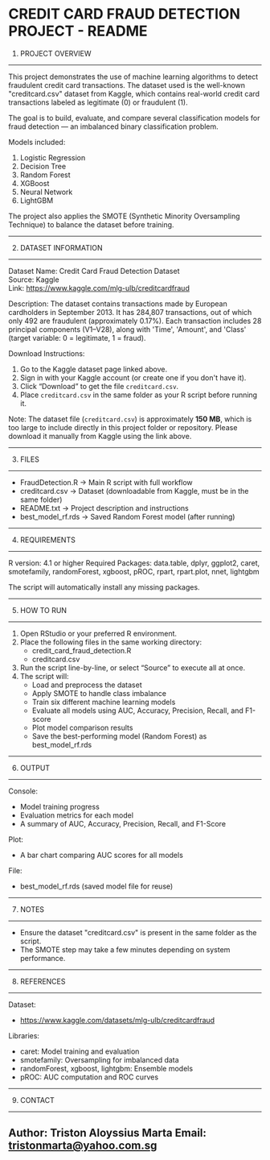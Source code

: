 # CREDIT CARD FRAUD DETECTION PROJECT - README

1. PROJECT OVERVIEW
-------------------
This project demonstrates the use of machine learning algorithms to detect fraudulent
credit card transactions. The dataset used is the well-known "creditcard.csv"
dataset from Kaggle, which contains real-world credit card transactions labeled
as legitimate (0) or fraudulent (1).

The goal is to build, evaluate, and compare several classification models for
fraud detection — an imbalanced binary classification problem.

Models included:
  1. Logistic Regression
  2. Decision Tree
  3. Random Forest
  4. XGBoost
  5. Neural Network
  6. LightGBM

The project also applies the SMOTE (Synthetic Minority Oversampling Technique)
to balance the dataset before training.

---------------------------------------------
2. DATASET INFORMATION
---------------------------------------------
Dataset Name: Credit Card Fraud Detection Dataset  
Source: Kaggle  
Link: https://www.kaggle.com/mlg-ulb/creditcardfraud  

Description:
The dataset contains transactions made by European cardholders in September 2013.
It has 284,807 transactions, out of which only 492 are fraudulent (approximately 0.17%).
Each transaction includes 28 principal components (V1–V28), along with 'Time',
'Amount', and 'Class' (target variable: 0 = legitimate, 1 = fraud).

Download Instructions:
1. Go to the Kaggle dataset page linked above.
2. Sign in with your Kaggle account (or create one if you don't have it).
3. Click “Download” to get the file `creditcard.csv`.
4. Place `creditcard.csv` in the same folder as your R script before running it.

Note:
The dataset file (`creditcard.csv`) is approximately **150 MB**, which is too large
to include directly in this project folder or repository. 
Please download it manually from Kaggle using the link above.

---------------------------------------------
3. FILES
---------------------------------------------
- FraudDetection.R                  →  Main R script with full workflow
- creditcard.csv                    →  Dataset (downloadable from Kaggle, must be in the same folder)
- README.txt                        →  Project description and instructions
- best_model_rf.rds                 →  Saved Random Forest model (after running)

---------------------------------------------
4. REQUIREMENTS
---------------------------------------------
R version: 4.1 or higher
Required Packages:
  data.table, dplyr, ggplot2, caret, smotefamily, randomForest,
  xgboost, pROC, rpart, rpart.plot, nnet, lightgbm

The script will automatically install any missing packages.

---------------------------------------------
5. HOW TO RUN
---------------------------------------------
1. Open RStudio or your preferred R environment.
2. Place the following files in the same working directory:
     - credit_card_fraud_detection.R
     - creditcard.csv
3. Run the script line-by-line, or select “Source” to execute all at once.
4. The script will:
     - Load and preprocess the dataset
     - Apply SMOTE to handle class imbalance
     - Train six different machine learning models
     - Evaluate all models using AUC, Accuracy, Precision, Recall, and F1-score
     - Plot model comparison results
     - Save the best-performing model (Random Forest) as best_model_rf.rds

---------------------------------------------
6. OUTPUT
---------------------------------------------
Console:
  - Model training progress
  - Evaluation metrics for each model
  - A summary of AUC, Accuracy, Precision, Recall, and F1-Score

Plot:
  - A bar chart comparing AUC scores for all models

File:
  - best_model_rf.rds (saved model file for reuse)

---------------------------------------------
7. NOTES
---------------------------------------------
- Ensure the dataset "creditcard.csv" is present in the same folder as the script.
- The SMOTE step may take a few minutes depending on system performance.

---------------------------------------------
8. REFERENCES
---------------------------------------------
Dataset:
  - https://www.kaggle.com/datasets/mlg-ulb/creditcardfraud

Libraries:
  - caret: Model training and evaluation
  - smotefamily: Oversampling for imbalanced data
  - randomForest, xgboost, lightgbm: Ensemble models
  - pROC: AUC computation and ROC curves

---------------------------------------------
9. CONTACT
---------------------------------------------
Author: Triston Aloyssius Marta
Email: tristonmarta@yahoo.com.sg
---------------------------------------------

